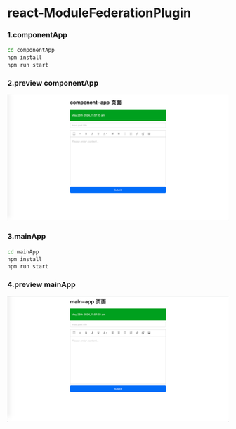 # react-ModuleFederationPlugin

### 1.componentApp
```bash
cd componentApp
npm install
npm run start
```
### 2.preview componentApp
![preview](./componentApp.png)

### 3.mainApp
```bash
cd mainApp
npm install
npm run start
```
### 4.preview mainApp

![preview](./mainApp.png)